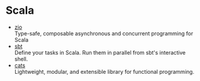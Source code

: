 # Scala

- [zio](https://zio.dev/)
  <br/>Type-safe, composable asynchronous and concurrent programming for Scala
- [sbt](https://www.scala-sbt.org/)
  <br/>Define your tasks in Scala. Run them in parallel from sbt's interactive shell.
- [cats](https://github.com/typelevel/cats)
  <br/>Lightweight, modular, and extensible library for functional programming.